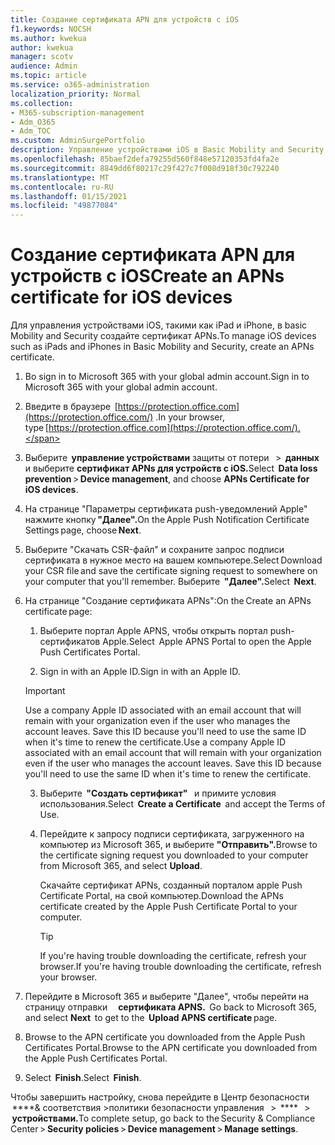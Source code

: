 ```yaml
---
title: Создание сертификата APN для устройств с iOS
f1.keywords: NOCSH
ms.author: kwekua
author: kwekua
manager: scotv
audience: Admin
ms.topic: article
ms.service: o365-administration
localization_priority: Normal
ms.collection:
- M365-subscription-management
- Adm_O365
- Adm_TOC
ms.custom: AdminSurgePortfolio
description: Управление устройствами iOS в Basic Mobility and Security.
ms.openlocfilehash: 85baef2defa79255d560f848e57120353fd4fa2e
ms.sourcegitcommit: 8849dd6f80217c29f427c7f008d918f30c792240
ms.translationtype: MT
ms.contentlocale: ru-RU
ms.lasthandoff: 01/15/2021
ms.locfileid: "49877084"
---
```

# <a name="create-an-apns-certificate-for-ios-devices"></a><span data-ttu-id="cef0b-103">Создание сертификата APN для устройств с iOS</span><span class="sxs-lookup"><span data-stu-id="cef0b-103">Create an APNs certificate for iOS devices</span></span>

<span data-ttu-id="cef0b-104">Для управления устройствами iOS, такими как iPad и iPhone, в basic Mobility and Security создайте сертификат APNs.</span><span class="sxs-lookup"><span data-stu-id="cef0b-104">To manage iOS devices such as iPads and iPhones in Basic Mobility and Security, create an APNs certificate.</span></span>

1. <span data-ttu-id="cef0b-105">Во sign in to Microsoft 365 with your global admin account.</span><span class="sxs-lookup"><span data-stu-id="cef0b-105">Sign in to Microsoft 365 with your global admin account.</span></span>

2. <span data-ttu-id="cef0b-106">Введите в браузере  [https://protection.office.com](https://protection.office.com/) .</span><span class="sxs-lookup"><span data-stu-id="cef0b-106">In your browser, type [https://protection.office.com](https://protection.office.com/).</span></span>

3. <span data-ttu-id="cef0b-107">Выберите  **управление устройствами** защиты от потери   >  **данных** и выберите **сертификат APNs для устройств с iOS.**</span><span class="sxs-lookup"><span data-stu-id="cef0b-107">Select  **Data loss prevention** > **Device management**, and choose **APNs Certificate for iOS devices**.</span></span>

4. <span data-ttu-id="cef0b-108">На странице "Параметры сертификата push-уведомлений Apple" нажмите кнопку **"Далее".**</span><span class="sxs-lookup"><span data-stu-id="cef0b-108">On the Apple Push Notification Certificate Settings page, choose **Next**.</span></span>

5. <span data-ttu-id="cef0b-109">Выберите "Скачать CSR-файл" и сохраните запрос подписи сертификата в нужное место на вашем компьютере.</span><span class="sxs-lookup"><span data-stu-id="cef0b-109">Select Download your CSR file and save the certificate signing request to somewhere on your computer that you'll remember.</span></span> <span data-ttu-id="cef0b-110">Выберите  **"Далее".**</span><span class="sxs-lookup"><span data-stu-id="cef0b-110">Select  **Next**.</span></span>

6. <span data-ttu-id="cef0b-111">На странице "Создание сертификата APNs":</span><span class="sxs-lookup"><span data-stu-id="cef0b-111">On the Create an APNs certificate page:</span></span>  

    1. <span data-ttu-id="cef0b-112">Выберите портал Apple APNS, чтобы открыть портал push-сертификатов Apple.</span><span class="sxs-lookup"><span data-stu-id="cef0b-112">Select  Apple APNS Portal to open the Apple Push Certificates Portal.</span></span>

    2. <span data-ttu-id="cef0b-113">Sign in with an Apple ID.</span><span class="sxs-lookup"><span data-stu-id="cef0b-113">Sign in with an Apple ID.</span></span>

    >[!IMPORTANT]
    ><span data-ttu-id="cef0b-p102">Use a company Apple ID associated with an email account that will remain with your organization even if the user who manages the account leaves. Save this ID because you'll need to use the same ID when it's time to renew the certificate.</span><span class="sxs-lookup"><span data-stu-id="cef0b-p102">Use a company Apple ID associated with an email account that will remain with your organization even if the user who manages the account leaves. Save this ID because you'll need to use the same ID when it's time to renew the certificate.</span></span>

    3. <span data-ttu-id="cef0b-116">Выберите  **"Создать сертификат"**   и примите условия использования.</span><span class="sxs-lookup"><span data-stu-id="cef0b-116">Select  **Create a Certificate**  and accept the Terms of Use.</span></span>

    4. <span data-ttu-id="cef0b-117">Перейдите к запросу подписи сертификата, загруженного на компьютер из Microsoft 365, и выберите **"Отправить".**</span><span class="sxs-lookup"><span data-stu-id="cef0b-117">Browse to the certificate signing request you downloaded to your computer from Microsoft 365, and select **Upload**.</span></span>

        <span data-ttu-id="cef0b-118">Скачайте сертификат APNs, созданный порталом apple Push Certificate Portal, на свой компьютер.</span><span class="sxs-lookup"><span data-stu-id="cef0b-118">Download the APNs certificate created by the Apple Push Certificate Portal to your computer.</span></span>

       >[!TIP]
       ><span data-ttu-id="cef0b-119">If you're having trouble downloading the certificate, refresh your browser.</span><span class="sxs-lookup"><span data-stu-id="cef0b-119">If you're having trouble downloading the certificate, refresh your browser.</span></span>

7. <span data-ttu-id="cef0b-120">Перейдите в Microsoft 365  и выберите "Далее", чтобы перейти на страницу отправки     **сертификата APNS.**  </span><span class="sxs-lookup"><span data-stu-id="cef0b-120">Go back to Microsoft 365, and select **Next**  to get to the  **Upload APNS certificate** page.</span></span>

8. <span data-ttu-id="cef0b-121"> Browse to the APN certificate you downloaded from the Apple Push Certificates Portal.</span><span class="sxs-lookup"><span data-stu-id="cef0b-121">Browse to the APN certificate you downloaded from the Apple Push Certificates Portal.</span></span>

9. <span data-ttu-id="cef0b-122">Select  **Finish**.</span><span class="sxs-lookup"><span data-stu-id="cef0b-122">Select  **Finish**.</span></span>

<span data-ttu-id="cef0b-123">Чтобы завершить настройку, снова перейдите в Центр безопасности  \*\*\*\*& соответствия >политики безопасности управления   >  \*\*\*\*   >  **устройствами.**</span><span class="sxs-lookup"><span data-stu-id="cef0b-123">To complete setup, go back to the Security & Compliance Center > **Security policies** > **Device management** > **Manage settings**.</span></span>
